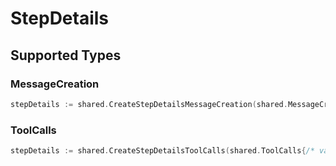# StepDetails


## Supported Types

### MessageCreation

```go
stepDetails := shared.CreateStepDetailsMessageCreation(shared.MessageCreation{/* values here */})
```

### ToolCalls

```go
stepDetails := shared.CreateStepDetailsToolCalls(shared.ToolCalls{/* values here */})
```

